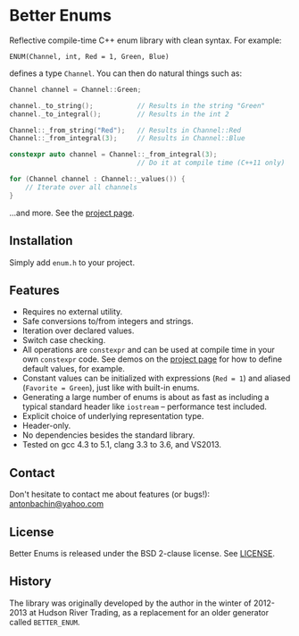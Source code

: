 # Better Enums

Reflective compile-time C++ enum library with clean syntax. For example:

    ENUM(Channel, int, Red = 1, Green, Blue)

defines a type `Channel`. You can then do natural things such as:

```cpp
Channel channel = Channel::Green;

channel._to_string();           // Results in the string "Green"
channel._to_integral();         // Results in the int 2

Channel::_from_string("Red");   // Results in Channel::Red
Channel::_from_integral(3);     // Results in Channel::Blue

constexpr auto channel = Channel::_from_integral(3);
                                // Do it at compile time (C++11 only)

for (Channel channel : Channel::_values()) {
    // Iterate over all channels
}
```

...and more. See the [project page](http://aantron.github.io/better-enums).

## Installation

Simply add `enum.h` to your project.

## Features

- Requires no external utility.
- Safe conversions to/from integers and strings.
- Iteration over declared values.
- Switch case checking.
- All operations are `constexpr` and can be used at compile time in your own
  `constexpr` code. See demos on the
  [project page](http://aantron.github.io/better-enums) for how to define
  default values, for example.
- Constant values can be initialized with expressions (`Red = 1`) and aliased
  (`Favorite = Green`), just like with built-in enums.
- Generating a large number of enums is about as fast as including a typical
  standard header like `iostream` – performance test included.
- Explicit choice of underlying representation type.
- Header-only.
- No dependencies besides the standard library.
- Tested on gcc 4.3 to 5.1, clang 3.3 to 3.6, and VS2013.

## Contact

Don't hesitate to contact me about features (or bugs!):
<a href="mailto:antonbachin@yahoo.com">antonbachin@yahoo.com</a>

## License

Better Enums is released under the BSD 2-clause license. See
[LICENSE](https://github.com/aantron/better-enums/blob/master/LICENSE).

## History

The library was originally developed by the author in the winter of 2012-2013 at
Hudson River Trading, as a replacement for an older generator called
`BETTER_ENUM`.

